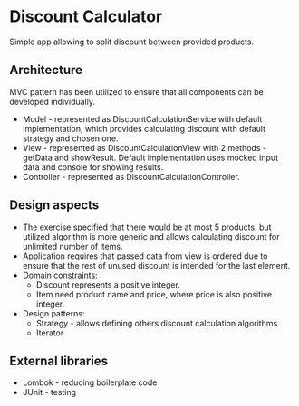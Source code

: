 # Discount Calculator
Simple app allowing to split discount between provided products.

## Architecture
MVC pattern has been utilized to ensure that all components can be developed individually.
* Model - represented as DiscountCalculationService with default implementation, which provides calculating discount with default strategy and chosen one.
* View - represented as DiscountCalculationView with 2 methods - getData and showResult. Default implementation uses mocked input data and console for showing results.
* Controller - represented as DiscountCalculationController.

## Design aspects
* The exercise specified that there would be at most 5 products, but utilized algorithm is more generic and allows calculating discount for unlimited number of items.
* Application requires that passed data from view is ordered due to ensure that the rest of unused discount is intended for the last element.
* Domain constraints:
  * Discount represents a positive integer.
  * Item need product name and price, where price is also positive integer.
* Design patterns:
  * Strategy - allows defining others discount calculation algorithms
  * Iterator

## External libraries
* Lombok - reducing boilerplate code
* JUnit - testing
